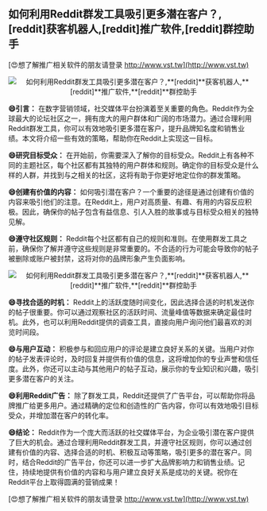 ## **如何利用Reddit群发工具吸引更多潜在客户？,**[reddit]**获客机器人,**[reddit]**推广软件,**[reddit]**群控助手**

[😍想了解推广相关软件的朋友请登录 http://www.vst.tw](http://www.vst.tw)

 <center><img src="https://vst.tw/MP4/tuiguang/png/5.png" alt="如何利用Reddit群发工具吸引更多潜在客户？,**[reddit]**获客机器人,**[reddit]**推广软件,**[reddit]**群控助手"></center>

**😄引言：**
在数字营销领域，社交媒体平台扮演着至关重要的角色。Reddit作为全球最大的论坛社区之一，拥有庞大的用户群体和广阔的市场潜力。通过合理利用Reddit群发工具，你可以有效地吸引更多潜在客户，提升品牌知名度和销售业绩。本文将介绍一些有效的策略，帮助你在Reddit上实现这一目标。

**😄研究目标受众：**
在开始前，你需要深入了解你的目标受众。Reddit上有各种不同的主题社区，每个社区都有其独特的用户群体和规则。确定你的目标受众是什么样的人群，并找到与之相关的社区，这将有助于你更好地定位你的群发策略。

**😄创建有价值的内容：**
如何吸引潜在客户？一个重要的途径是通过创建有价值的内容来吸引他们的注意。在Reddit上，用户对高质量、有趣、有用的内容反应积极。因此，确保你的帖子包含有益信息、引人入胜的故事或与目标受众相关的独特见解。

**😄遵守社区规则：**
Reddit每个社区都有自己的规则和准则。在使用群发工具之前，确保你了解并遵守这些规则是非常重要的。不合适的行为可能会导致你的帖子被删除或账户被封禁，这将对你的品牌形象产生负面影响。

 <center><img src="https://vst.tw/MP4/tuiguang/png/0.png" alt="如何利用Reddit群发工具吸引更多潜在客户？,**[reddit]**获客机器人,**[reddit]**推广软件,**[reddit]**群控助手"></center>

**😄寻找合适的时机：**
Reddit上的活跃度随时间变化，因此选择合适的时机发送你的帖子很重要。你可以通过观察社区的活跃时间、流量峰值等数据来确定最佳时机。此外，也可以利用Reddit提供的调查工具，直接向用户询问他们最喜欢的浏览时间段。

**😄与用户互动：**
积极参与和回应用户的评论是建立良好关系的关键。当用户对你的帖子发表评论时，及时回复并提供有价值的信息，这将增加你的专业声誉和信任度。此外，你还可以主动与其他用户的帖子互动，展示你的专业知识和兴趣，吸引更多潜在客户的关注。

**😄利用Reddit广告：**
除了群发工具，Reddit还提供了广告平台，可以帮助你将品牌推广给更多用户。通过精确的定位和创造性的广告内容，你可以有效地吸引目标受众，并增加潜在客户的转化率。

**😄结论：**
Reddit作为一个庞大而活跃的社交媒体平台，为企业吸引潜在客户提供了巨大的机会。通过合理利用Reddit群发工具，并遵守社区规则，你可以通过创建有价值的内容、选择合适的时机、积极互动等策略，吸引更多的潜在客户。同时，结合Reddit的广告平台，你还可以进一步扩大品牌影响力和销售业绩。记住，持续地提供有价值的内容和与用户建立良好关系是成功的关键。祝你在Reddit平台上取得圆满的营销成果！

[😍想了解推广相关软件的朋友请登录 http://www.vst.tw](http://www.vst.tw)



